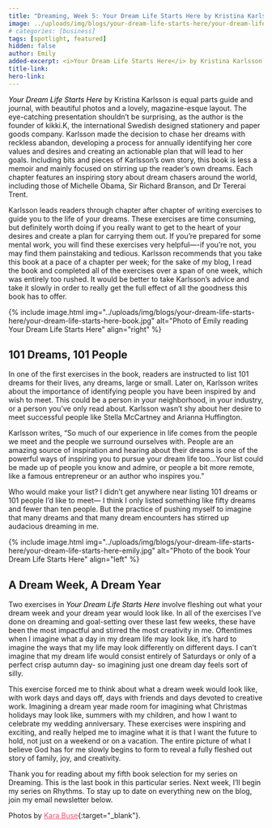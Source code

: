 ```yaml
---
title: "Dreaming, Week 5: Your Dream Life Starts Here by Kristina Karlsson"
image: ../uploads/img/blogs/your-dream-life-starts-here/your-dream-life-starts-here-cover.jpg
# categories: [business]
tags: [spotlight, featured]
hidden: false
author: Emily
added-excerpt: <i>Your Dream Life Starts Here</i> by Kristina Karlsson is equal parts guide and journal, with a lovely, magazine-esque layout. The lovely presentation shouldn’t be surprising, as the author is the founder of kikki.K, the international Swedish designed stationery and paper goods company. Karlsson made the decision to chase her dreams with reckless abandon, developing a process for annually identifying one’s core values and desires and creating an actionable plan that will lead you to your goals. Including bits and pieces of Karlsson’s own story, this book is less a memoir and mainly focused on stirring up the reader’s own dreams. Each chapter features an inspiring story about dream chasers around the world, including those of Michelle Obama, Sir Richard Branson, and Dr Tererai Trent.
title-link:
hero-link:
---
```


<style> em {color: black;} p a {color: #f0506e;}</style>

_Your Dream Life Starts Here_ by Kristina Karlsson is equal parts guide and journal, with beautiful photos and a lovely, magazine-esque layout. The eye-catching presentation shouldn’t be surprising, as the author is the founder of kikki.K, the international Swedish designed stationery and paper goods company. Karlsson made the decision to chase her dreams with reckless abandon, developing a process for annually identifying her core values and desires and creating an actionable plan that will lead to her goals. Including bits and pieces of Karlsson’s own story, this book is less a memoir and mainly focused on stirring up the reader’s own dreams. Each chapter features an inspiring story about dream chasers around the world, including those of Michelle Obama, Sir Richard Branson, and Dr Tererai Trent.

Karlsson leads readers through chapter after chapter of writing exercises to guide you to the life of your dreams. These exercises are time consuming, but definitely worth doing if you really want to get to the heart of your desires and create a plan for carrying them out. If you’re prepared for some mental work, you will find these exercises very helpful—-if you’re not, you may find them painstaking and tedious. Karlsson recommends that you take this book at a pace of a chapter per week; for the sake of my blog, I read the book and completed all of the exercises over a span of one week, which was entirely too rushed. It would be better to take Karlsson’s advice and take it slowly in order to really get the full effect of all the goodness this book has to offer.

{% include image.html img="../uploads/img/blogs/your-dream-life-starts-here/your-dream-life-starts-here-book.jpg" alt="Photo of Emily reading Your Dream Life Starts Here" align="right" %}

## 101 Dreams, 101 People

In one of the first exercises in the book, readers are instructed to list 101 dreams for their lives, any dreams, large or small. Later on, Karlsson writes about the importance of identifying people you have been inspired by and wish to meet. This could be a person in your neighborhood, in your industry, or a person you’ve only read about. Karlsson wasn’t shy about her desire to meet successful people like Stella McCartney and Arianna Huffington.

Karlsson writes, “So much of our experience in life comes from the people we meet and the people we surround ourselves with. People are an amazing source of inspiration and hearing about their dreams is one of the powerful ways of inspiring you to pursue your dream life too…Your list could be made up of people you know and admire, or people a bit more remote, like a famous entrepreneur or an author who inspires you.”

Who would make your list? I didn’t get anywhere near listing 101 dreams or 101 people I’d like to meet— I think I only listed something like fifty dreams and fewer than ten people. But the practice of pushing myself to imagine that many dreams and that many dream encounters has stirred up audacious dreaming in me.

{% include image.html img="../uploads/img/blogs/your-dream-life-starts-here/your-dream-life-starts-here-emily.jpg" alt="Photo of the book Your Dream Life Starts Here" align="left" %}

## A Dream Week, A Dream Year

Two exercises in _Your Dream Life Starts Here_ involve fleshing out what your dream week and your dream year would look like. In all of the exercises I’ve done on dreaming and goal-setting over these last few weeks, these have been the most impactful and stirred the most creativity in me. Oftentimes when I imagine what a day in my dream life may look like, it’s hard to imagine the ways that my life may look differently on different days. I can’t imagine that my dream life would consist entirely of Saturdays or only of a perfect crisp autumn day- so imagining just one dream day feels sort of silly.

This exercise forced me to think about what a dream week would look like, with work days and days off, days with friends and days devoted to creative work. Imagining a dream year made room for imagining what Christmas holidays may look like, summers with my children, and how I want to celebrate my wedding anniversary. These exercises were inspiring and exciting, and really helped me to imagine what it is that I want the future to hold, not just on a weekend or on a vacation. The entire picture of what I believe God has for me slowly begins to form to reveal a fully fleshed out story of family, joy, and creativity.

Thank you for reading about my fifth book selection for my series on Dreaming. This is the last book in this particular series. Next week, I’ll begin my series on Rhythms. To stay up to date on everything new on the blog, join my email newsletter below.

Photos by [Kara Buse](https://wyldroots.com/){:target="\_blank"}.

